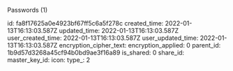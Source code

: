 Passwords (1)

id: fa8f17625a0e4923bf67ff5c6a5f278c
created_time: 2022-01-13T16:13:03.587Z
updated_time: 2022-01-13T16:13:03.587Z
user_created_time: 2022-01-13T16:13:03.587Z
user_updated_time: 2022-01-13T16:13:03.587Z
encryption_cipher_text: 
encryption_applied: 0
parent_id: 1b9d57d3268a45cf94b0bd9ae3f16a89
is_shared: 0
share_id: 
master_key_id: 
icon: 
type_: 2